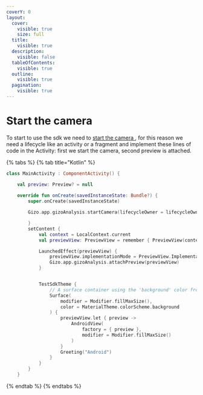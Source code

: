 ```yaml
---
coverY: 0
layout:
  cover:
    visible: true
    size: full
  title:
    visible: true
  description:
    visible: false
  tableOfContents:
    visible: true
  outline:
    visible: true
  pagination:
    visible: true
---
```


# Start the camera

To start to use the sdk we need to [start the camera ](start-the-camera.md), for this reason we need a lifecycle like an activity or a fragment and implement these lines of code in the  Activity: first we start the camera, second preview is attached.

{% tabs %}
{% tab title="Kotlin" %}
```kotlin
class MainActivity : ComponentActivity() {

    val preview: Preview? = null
    
    override fun onCreate(savedInstanceState: Bundle?) {
        super.onCreate(savedInstanceState)

        Gizo.app.gizoAnalysis.startCamera(lifecycleOwner = lifecycleOwner) {

        }
        setContent {
            val context = LocalContext.current
            val previewView: PreviewView = remember { PreviewView(context) }

            LaunchedEffect(previewView) {
                previewView.implementationMode = PreviewView.ImplementationMode.COMPATIBLE
                Gizo.app.gizoAnalysis.attachPreview(previewView)
            }


            TestSdkTheme {
                // A surface container using the 'background' color from the theme
                Surface(
                    modifier = Modifier.fillMaxSize(),
                    color = MaterialTheme.colorScheme.background
                ) {
                    previewView.let { preview ->
                        AndroidView(
                            factory = { preview },
                            modifier = Modifier.fillMaxSize()
                        )
                    }
                    Greeting("Android")
                }
            }
        }
    }

```
{% endtab %}
{% endtabs %}
